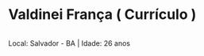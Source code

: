 # Valdinei França ( Currículo )

<img srt="https://avatars1.githubusercontent.com/u/3947490?v=3&s=48"/>

Local: Salvador - BA | Idade: 26 anos
